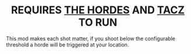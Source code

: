 <h1 align="center">
REQUIRES <a href="https://www.curseforge.com/minecraft/mc-mods/the-hordes">THE HORDES</a> 
AND <a href="https://www.curseforge.com/minecraft/mc-mods/timeless-and-classics-zero">TACZ</a> TO RUN
</h1>

This mod makes each shot matter, if you shoot below the configurable threshold a horde will be triggered at your location.
